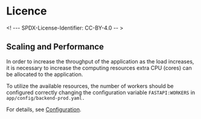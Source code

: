# Licence

<! --- SPDX-License-Identifier: CC-BY-4.0  -- >

## Scaling and Performance

In order to increase the throughput of the application as the load increases, it is necessary to increase the computing resources extra CPU (cores) can be allocated to the application.

To utilize the available resources, the number of workers should be configured correctly changing the configuration variable `FASTAPI:WORKERS` in `app/config/backend-prod.yaml.`

For details, see [Configuration](configuration.md).
